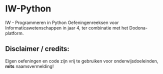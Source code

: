 # IW-Python
IW - Programmeren in Python
Oefeningenreeksen voor Informaticawetenschappen in jaar 4, ter combinatie met het Dodona-platform. 

## Disclaimer / credits: 
Eigen oefeningen en code zijn vrij te gebruiken voor onderwijsdoeleinden, **mits** naamsvermelding! 
